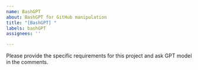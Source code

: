 ```yaml
---
name: BashGPT
about: BashGPT for GitHub manipulation
title: "[BashGPT] "
labels: bashGPT
assignees: ''

---
```


Please provide the specific requirements for this project and ask GPT model in the comments.